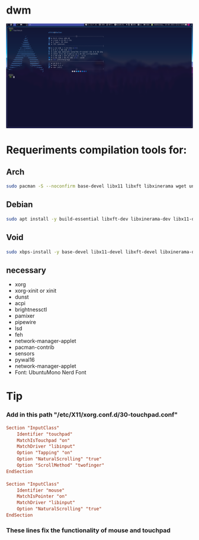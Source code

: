 # dwm

![Desktop](assets/desktop.png)

# Requeriments compilation tools for:

## Arch

```bash
sudo pacman -S --noconfirm base-devel libx11 libxft libxinerama wget unzip
```

## Debian

```bash
sudo apt install -y build-essential libxft-dev libxinerama-dev libx11-dev wget unzip
```

## Void

```bash
sudo xbps-install -y base-devel libx11-devel libxft-devel libxinerama-devel wget unzip
```

## necessary

- xorg
- xorg-xinit or xinit
- dunst
- acpi
- brightnessctl
- pamixer
- pipewire
- lsd
- feh
- network-manager-applet
- pacman-contrib
- sensors
- pywal16
- network-manager-applet
- Font: UbuntuMono Nerd Font

# Tip

### Add in this path "/etc/X11/xorg.conf.d/30-touchpad.conf"

```conf
Section "InputClass"
    Identifier "touchpad"
    MatchIsTouchpad "on"
    MatchDriver "libinput"
    Option "Tapping" "on"
    Option "NaturalScrolling" "true"
    Option "ScrollMethod" "twofinger"
EndSection

Section "InputClass"
    Identifier "mouse"
    MatchIsPointer "on"
    MatchDriver "libinput"
    Option "NaturalScrolling" "true"
EndSection
```

### These lines fix the functionality of mouse and touchpad
